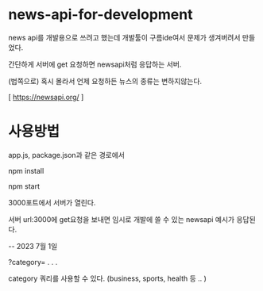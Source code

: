 # news-api-for-development

news api를 개발용으로 쓰려고 했는데 
개발툴이 구름ide여서 문제가 생겨버려서 만들었다. 

간단하게 서버에 get 요청하면 newsapi처럼 응답하는 서버. 

(법쪽으로) 혹시 몰라서 언제 요청하든 뉴스의 종류는 변하지않는다. 

[ https://newsapi.org/ ]

# 사용방법

app.js, package.json과 같은 경로에서 

  npm install 

  npm start 

3000포트에서 서버가 열린다. 

서버 url:3000에 get요청을 보내면 임시로 개발에 쓸 수 있는 newsapi 예시가 응답된다.  

-- 2023 7월 1일 

?category= . . . 


category 쿼리를 사용할 수 있다. 
(business, sports, health 등 .. ) 
